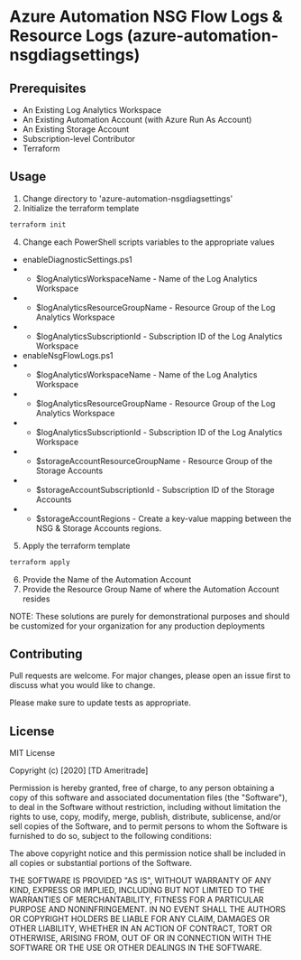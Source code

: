 # Azure Automation NSG Flow Logs & Resource Logs (azure-automation-nsgdiagsettings)

## Prerequisites

* An Existing Log Analytics Workspace
* An Existing Automation Account (with Azure Run As Account)
* An Existing Storage Account
* Subscription-level Contributor
* Terraform

## Usage

1. Change directory to 'azure-automation-nsgdiagsettings'
2. Initialize the terraform template
```bash
terraform init
```
4. Change each PowerShell scripts variables to the appropriate values
* enableDiagnosticSettings.ps1
* * $logAnalyticsWorkspaceName - Name of the Log Analytics Workspace
* * $logAnalyticsResourceGroupName - Resource Group of the Log Analytics Workspace
* * $logAnalyticsSubscriptionId - Subscription ID of the Log Analytics Workspace
* enableNsgFlowLogs.ps1
* * $logAnalyticsWorkspaceName - Name of the Log Analytics Workspace
* * $logAnalyticsResourceGroupName - Resource Group of the Log Analytics Workspace
* * $logAnalyticsSubscriptionId - Subscription ID of the Log Analytics Workspace
* * $storageAccountResourceGroupName - Resource Group of the Storage Accounts
* * $storageAccountSubscriptionId - Subscription ID of the Storage Accounts
* * $storageAccountRegions - Create a key-value mapping between the NSG & Storage Accounts regions.
5. Apply the terraform template
```bash
terraform apply
```
6. Provide the Name of the Automation Account
7. Provide the Resource Group Name of where the Automation Account resides

NOTE: These solutions are purely for demonstrational purposes and should be customized for your organization for any production deployments

## Contributing
Pull requests are welcome. For major changes, please open an issue first to discuss what you would like to change.

Please make sure to update tests as appropriate.

## License

MIT License

Copyright (c) [2020] [TD Ameritrade]

Permission is hereby granted, free of charge, to any person obtaining a copy
of this software and associated documentation files (the "Software"), to deal
in the Software without restriction, including without limitation the rights
to use, copy, modify, merge, publish, distribute, sublicense, and/or sell
copies of the Software, and to permit persons to whom the Software is
furnished to do so, subject to the following conditions:

The above copyright notice and this permission notice shall be included in all
copies or substantial portions of the Software.

THE SOFTWARE IS PROVIDED "AS IS", WITHOUT WARRANTY OF ANY KIND, EXPRESS OR
IMPLIED, INCLUDING BUT NOT LIMITED TO THE WARRANTIES OF MERCHANTABILITY,
FITNESS FOR A PARTICULAR PURPOSE AND NONINFRINGEMENT. IN NO EVENT SHALL THE
AUTHORS OR COPYRIGHT HOLDERS BE LIABLE FOR ANY CLAIM, DAMAGES OR OTHER
LIABILITY, WHETHER IN AN ACTION OF CONTRACT, TORT OR OTHERWISE, ARISING FROM,
OUT OF OR IN CONNECTION WITH THE SOFTWARE OR THE USE OR OTHER DEALINGS IN THE
SOFTWARE.